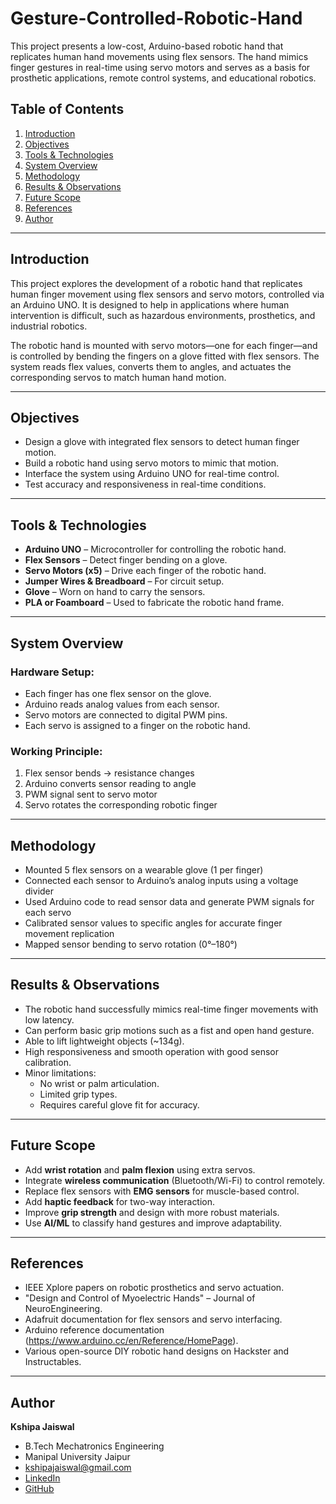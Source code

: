 # Gesture-Controlled-Robotic-Hand
This project presents a low-cost, Arduino-based robotic hand that replicates human hand movements using flex sensors. The hand mimics finger gestures in real-time using servo motors and serves as a basis for prosthetic applications, remote control systems, and educational robotics.

## Table of Contents

1. [Introduction](#introduction)  
2. [Objectives](#objectives)  
3. [Tools & Technologies](#tools-&-technologies)  
4. [System Overview](#system-overview)  
5. [Methodology](#methodology)  
6. [Results & Observations](#results-&-observations)  
7. [Future Scope](#future-scope)  
8. [References](#references)  
9. [Author](#author)

---

## Introduction

This project explores the development of a robotic hand that replicates human finger movement using flex sensors and servo motors, controlled via an Arduino UNO. It is designed to help in applications where human intervention is difficult, such as hazardous environments, prosthetics, and industrial robotics.

The robotic hand is mounted with servo motors—one for each finger—and is controlled by bending the fingers on a glove fitted with flex sensors. The system reads flex values, converts them to angles, and actuates the corresponding servos to match human hand motion.

---

## Objectives

- Design a glove with integrated flex sensors to detect human finger motion.  
- Build a robotic hand using servo motors to mimic that motion.  
- Interface the system using Arduino UNO for real-time control.  
- Test accuracy and responsiveness in real-time conditions.  

---

## Tools & Technologies

- **Arduino UNO** – Microcontroller for controlling the robotic hand.  
- **Flex Sensors** – Detect finger bending on a glove.  
- **Servo Motors (x5)** – Drive each finger of the robotic hand.  
- **Jumper Wires & Breadboard** – For circuit setup.  
- **Glove** – Worn on hand to carry the sensors.  
- **PLA or Foamboard** – Used to fabricate the robotic hand frame.  

---

## System Overview

### Hardware Setup:
- Each finger has one flex sensor on the glove.  
- Arduino reads analog values from each sensor.  
- Servo motors are connected to digital PWM pins.  
- Each servo is assigned to a finger on the robotic hand.  

### Working Principle:
1. Flex sensor bends → resistance changes  
2. Arduino converts sensor reading to angle  
3. PWM signal sent to servo motor  
4. Servo rotates the corresponding robotic finger  

---

## Methodology

- Mounted 5 flex sensors on a wearable glove (1 per finger)  
- Connected each sensor to Arduino’s analog inputs using a voltage divider  
- Used Arduino code to read sensor data and generate PWM signals for each servo  
- Calibrated sensor values to specific angles for accurate finger movement replication  
- Mapped sensor bending to servo rotation (0°–180°)

---

## Results & Observations

- The robotic hand successfully mimics real-time finger movements with low latency.
- Can perform basic grip motions such as a fist and open hand gesture.
- Able to lift lightweight objects (~134g).
- High responsiveness and smooth operation with good sensor calibration.
- Minor limitations:
  - No wrist or palm articulation.
  - Limited grip types.
  - Requires careful glove fit for accuracy.

---

## Future Scope

- Add **wrist rotation** and **palm flexion** using extra servos.
- Integrate **wireless communication** (Bluetooth/Wi-Fi) to control remotely.
- Replace flex sensors with **EMG sensors** for muscle-based control.
- Add **haptic feedback** for two-way interaction.
- Improve **grip strength** and design with more robust materials.
- Use **AI/ML** to classify hand gestures and improve adaptability.

---

## References

- IEEE Xplore papers on robotic prosthetics and servo actuation.
- "Design and Control of Myoelectric Hands" – Journal of NeuroEngineering.
- Adafruit documentation for flex sensors and servo interfacing.
- Arduino reference documentation (https://www.arduino.cc/en/Reference/HomePage).
- Various open-source DIY robotic hand designs on Hackster and Instructables.

---

## Author

**Kshipa Jaiswal**  
- B.Tech Mechatronics Engineering  
- Manipal University Jaipur  
- [kshipajaiswal@gmail.com](mailto:kshipajaiswal@gmail.com)  
- [LinkedIn](https://www.linkedin.com/in/kshipa-jaiswal-ab7055220)  
- [GitHub](https://github.com/Kshipajaiswal)
